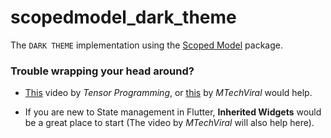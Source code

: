 # scopedmodel_dark_theme

The `DARK THEME` implementation using the [Scoped Model](https://pub.dev/packages/scoped_model) package.

### Trouble wrapping your head around?

* [This](https://www.youtube.com/watch?v=-MCeWP3rgI0) video by *Tensor Programming*, or [this](https://www.youtube.com/watch?v=j-27MZwRbFw) by *MTechViral* would help.

* If you are new to State management in Flutter, **Inherited Widgets** would be a great place to start (The video by *MTechViral* will also help here).